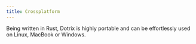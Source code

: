 ```yaml
---
title: Crossplatform
---
```


Being written in Rust, Dotrix is highly portable and can be
effortlessly used on Linux, MacBook or Windows.
